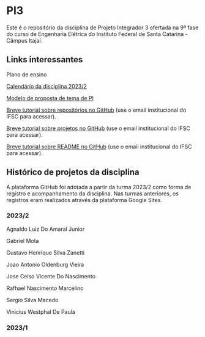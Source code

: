 # PI3
Este é o repositório da disciplina de Projeto Integrador 3 ofertada na 9ª fase do curso de Engenharia Elétrica do Instituto Federal de Santa Catarina - Câmpus Itajaí.

## Links interessantes

Plano de ensino

[Calendário da disciplina 2023/2](https://github.com/users/sergiopetrovcic/projects/8/views/1?layout=roadmap)

[Modelo de proposta de tema de PI](Modelo_de_proposta_de_tema.md)

[Breve tutorial sobre repositórios no GitHub](https://docs.google.com/document/d/1gCkiHKbIdB4hai8FTpDcPa5cpkDDA8oSAIwWfV4WAXk/edit?usp=sharing) (use o email institucional do IFSC para acessar).

[Breve tutorial sobre projetos no GitHub](https://docs.google.com/document/d/1Jt-fHFy_myxtl524nTtpJCzsXl5LATjL7LW-QCEj-lk/edit?usp=sharing) (use o email institucional do IFSC para acessar).

[Breve tutorial sobre README no GitHub](https://docs.google.com/document/d/1jbxmf1khuCBtVv9WBcCR1X_-tdIQqN6EicgkTKMv0Xs/edit?usp=sharing) (use o email institucional do IFSC para acessar).

## Histórico de projetos da disciplina
A plataforma GitHub foi adotada a partir da turma 2023/2 como forma de registro e acompanhamento da disciplina. Nas turmas anteriores, os registros eram realizados através da plataforma Google Sites.

### 2023/2
Agnaldo Luiz Do Amaral Junior

Gabriel Mota

Gustavo Henrique Silva Zanetti

Joao Antonio Oldenburg Vieira

Jose Celso Vicente Do Nascimento

Rafhael Nascimento Marcelino

Sergio Silva Macedo

Vinicius Westphal De Paula

### 2023/1

